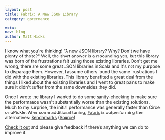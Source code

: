 ```yaml
---
layout: post
title: Fabric: A New JSON Library
category: governance

meta:
nav: blog
author: Matt Hicks
---
```


I know what you're thinking! "A new JSON library? Why? Don't we have plenty of those?" Well, the short answer is a
resounding yes, but this library was born of the frustrations felt using those existing libraries. Don't get me wrong,
there are some great JSON libraries in Scala and it's not my purpose to disparage them.  However, I assume others found
the same frustrations I did with the existing libraries. This library benefited a great deal from the things I liked
about the existing libraries and I went to great pains to make sure it didn't suffer from the same downsides they did.

Once I wrote the library I wanted to do some sanity-checking to make sure the performance wasn't substantially worse
than the existing solutions. Much to my surprise, the initial performance was generally faster than Circe or uPickle.
After some additional tuning, [Fabric][fabric] is outperforming the alternatives: [Benchmarks][benchmarks] ([Source][benchmarks-source])

[Check it out][fabric] and please give feedback if there's anything we can do to improve it.

[fabric]: https://github.com/typelevel/fabric
[benchmarks]: https://jmh.morethan.io/?source=https://raw.githubusercontent.com/typelevel/fabric/master/bench/results/benchmarks-1.7.0.json
[benchmarks-source]: https://github.com/typelevel/fabric/tree/master/bench/src/main/scala/bench
